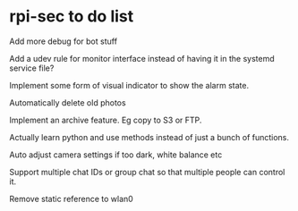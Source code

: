 # rpi-sec to do list

Add more debug for bot stuff

Add a udev rule for monitor interface instead of having it in the systemd service file?

Implement some form of visual indicator to show the alarm state.

Automatically delete old photos

Implement an archive feature. Eg copy to S3 or FTP.

Actually learn python and use methods instead of just a bunch of functions.

Auto adjust camera settings if too dark, white balance etc

Support multiple chat IDs or group chat so that multiple people can control it.

Remove static reference to wlan0
